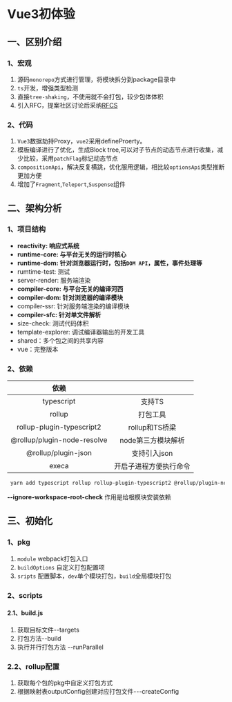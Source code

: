 # Vue3初体验

## 一、区别介绍

### 1、宏观

1. 源码`monorepo`方式进行管理，将模块拆分到package目录中
2. `ts`开发，增强类型检测
3. 直接`tree-shaking`，不使用就不会打包，较少包体体积
4. 引入RFC，提案社区讨论后采纳[RFCS](https://github.com/vuejs/vue)

### 2、代码

1. `Vue3`数据劫持Proxy，`vue2`采用defineProerty。
2. 模板编译进行了优化，生成Block tree,可以对子节点的动态节点进行收集，减少比较，采用`patchFlag`标记动态节点
3. `compositionApi`，解决反复横跳，优化服用逻辑，相比较`optionsApi`类型推断更加方便
4. 增加了`Fragment`,`Teleport`,`Suspense`组件

## 二、架构分析

### 1、项目结构

- **reactivity: 响应式系统**
- **runtime-core: 与平台无关的运行时核心**
- **runtime-dom: 针对浏览器运行时，包括`DOM API`，属性，事件处理等**
- rumtime-test: 测试
- server-render: 服务端渲染
- **compiler-core: 与平台无关的编译河西**
- **compiler-dom: 针对浏览器的编译模块**
- compiler-ssr: 针对服务端渲染的编译模块
- **compiler-sfc: 针对单文件解析**
- size-check: 测试代码体积
- template-explorer: 调试编译器输出的开发工具
- shared：多个包之间的共享内容
- vue：完整版本

### 2、依赖

|            依赖             |                        |
| :-------------------------: | :--------------------: |
|         typescript          |         支持TS         |
|           rollup            |        打包工具        |
|  rollup-plugin-typescript2  |     rollup和TS桥梁     |
| @rollup/plugin-node-resolve |   node第三方模块解析   |
|     @rollup/plugin-json     |      支持引入json      |
|            execa            | 开启子进程方便执行命令 |

```bash
 yarn add typescript rollup rollup-plugin-typescript2 @rollup/plugin-node-resolve @rollup/plugin-json execa --ignore-workspace-root-check
```

 **--ignore-workspace-root-check** 作用是给根模块安装依赖

## 三、初始化

### 1、pkg

1. `module` webpack打包入口
2. `buildOptions` 自定义打包配置项
3. `sripts` 配置脚本，`dev`单个模块打包，`build`全局模块打包

### 2、scripts

#### 2.1、build.js

1. 获取目标文件--targets
2. 打包方法--build
3. 执行并行打包方法 --runParallel

### 2.2、rollup配置

1. 获取每个包的pkg中自定义打包方式
2. 根据映射表outputConfig创建对应打包文件---createConfig





